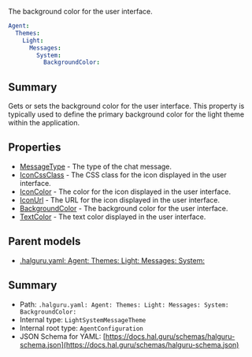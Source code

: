 <!--
title: BackgroundColor
description: The background color for the user interface.
version: 1.40.7-beta.14
generated: true
date: 2025-04-28
node: This file is generated by the command-line program: `halguru manual -c -m`
-->


The background color for the user interface.

```yaml
Agent:
  Themes:
    Light:
      Messages:
        System:
          BackgroundColor:
```

## Summary

Gets or sets the background color for the user interface. This property is typically used to define the primary background color for the light theme within the application.

## Properties

* [MessageType]((halguru)-agent-themes-light-messages-system-messagetype.md) - The type of the chat message.
* [IconCssClass]((halguru)-agent-themes-light-messages-system-iconcssclass.md) - The CSS class for the icon displayed in the user interface.
* [IconColor]((halguru)-agent-themes-light-messages-system-iconcolor.md) - The color for the icon displayed in the user interface.
* [IconUrl]((halguru)-agent-themes-light-messages-system-iconurl.md) - The URL for the icon displayed in the user interface.
* [BackgroundColor]((halguru)-agent-themes-light-messages-system-backgroundcolor.md) - The background color for the user interface.
* [TextColor]((halguru)-agent-themes-light-messages-system-textcolor.md) - The text color displayed in the user interface.

## Parent models

* [.halguru.yaml: Agent: Themes: Light: Messages: System:]((halguru)-agent-themes-light-messages-system.md)
## Summary

* Path: `.halguru.yaml: Agent: Themes: Light: Messages: System: BackgroundColor:`
* Internal type: `LightSystemMessageTheme`
* Internal root type: `AgentConfiguration`
* JSON Schema for YAML: [https://docs.hal.guru/schemas/halguru-schema.json](https://docs.hal.guru/schemas/halguru-schema.json)
